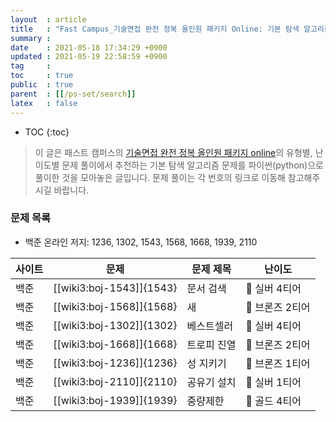 ```yaml
---
layout  : article
title   : "Fast Campus_기술면접 완전 정복 올인원 패키지 Online: 기본 탐색 알고리즘"
summary : 
date    : 2021-05-18 17:34:29 +0900
updated : 2021-05-19 22:58:59 +0900
tag     : 
toc     : true
public  : true
parent  : [[/ps-set/search]]
latex   : false
---
```

* TOC
{:toc}

> 이 글은 패스트 캠퍼스의 [기술면접 완전 정복 올인원 패키지 online](https://fastcampus.co.kr/dev_online_algo)의 유형별, 난이도별 문제 풀이에서 추천하는 기본 탐색 알고리즘 문제를 파이썬(python)으로 풀이한 것을 모아놓은 글입니다. 문제 풀이는 각 번호의 링크로 이동해 참고해주시길 바랍니다.

### 문제 목록

* 백준 온라인 저지: 1236, 1302, 1543, 1568, 1668, 1939, 2110

| 사이트 | 문제                       | 문제 제목     | 난이도          |
| ------ | -------------------------- | ------------- | --------------- |
| 백준   | [[wiki3:boj-1543]]{1543}   | 문서 검색     | 🥈 실버 4티어   |
| 백준   | [[wiki3:boj-1568]]{1568}   | 새            | 🥉 브론즈 2티어 |
| 백준   | [[wiki3:boj-1302]]{1302}   | 베스트셀러    | 🥈 실버 4티어   |
| 백준   | [[wiki3:boj-1668]]{1668}   | 트로피 진열   | 🥉 브론즈 2티어 |
| 백준   | [[wiki3:boj-1236]]{1236}   | 성 지키기     | 🥉 브론즈 1티어 |
| 백준   | [[wiki3:boj-2110]]{2110}   | 공유기 설치   | 🥈 실버 1티어   |
| 백준   | [[wiki3:boj-1939]]{1939}   | 중량제한      | 🥇 골드 4티어   |
